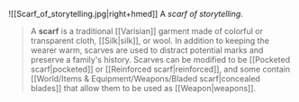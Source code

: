 ![[Scarf_of_storytelling.jpg|right+hmed]] 
 A *scarf of storytelling*.
> A **scarf** is a traditional [[Varisian]] garment made of colorful or transparent cloth, [[Silk|silk]], or wool. In addition to keeping the wearer warm, scarves are used to distract potential marks and preserve a family's history. Scarves can be modified to be [[Pocketed scarf|pocketed]] or [[Reinforced scarf|reinforced]], and some contain [[World/Items & Equipment/Weapons/Bladed scarf|concealed blades]] that allow them to be used as [[Weapon|weapons]].







